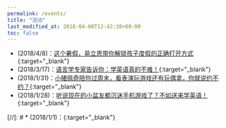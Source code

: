 ```yaml
---
permalink: /events/
title: "活动"
last_modified_at: 2018-04-08T12:42:38+09:00
toc: false
---
```


* (2018/4/8)：[这个暑假，易立思带你解锁孩子度假的正确打开方式](https://mp.weixin.qq.com/s?__biz=MzU2MDM1NzczMQ==&mid=2247483806&idx=1&sn=5ba660f6c4e0c9694c9b459c29e8fce0&chksm=fc080992cb7f8084cb70d527fb5f887f30d813566a069651a1f7fd9223e731302571f4d3f6b2&mpshare=1&scene=1&srcid=0408LJdxxxe3PX10y1DlsZ9m#rd){:target="_blank"}
* (2018/3/17)：[语言学专家告诉你：学英语真的不难！](https://mp.weixin.qq.com/s?__biz=MzU2MDM1NzczMQ==&mid=2247483789&idx=1&sn=ce39ab87212f39d2849eb277b9b05683&chksm=fc080981cb7f8097e275850877890eac48b736de2c107d55fb9f7a4a09661431a21d647df21c&mpshare=1&scene=1&srcid=0408ZNPwc4EDtDjsUSzudbt6#rd){:target="_blank"}
* (2018/1/31)：[小猪佩奇陪你过周末，看表演玩游戏还有玩偶拿，你就说约不约？](https://mp.weixin.qq.com/s?__biz=MzU2MDM1NzczMQ==&mid=2247483691&idx=1&sn=805953b810d1627fe29902ad01a92771&chksm=fc080927cb7f803179b25e7c76a9be7ee5b6bde3606d62571739ee22593bca78d436521edf6d&mpshare=1&scene=1&srcid=0408vUd9Oo0eXC7C2Wdcu6pH#rd){:target="_blank"}
* (2018/1/28)：[听说现在的小盆友都沉迷手机游戏了？不如送来学英语！](https://mp.weixin.qq.com/s?__biz=MzU2MDM1NzczMQ==&mid=2247483673&idx=1&sn=174f2b64f310b1816e79511c50a51fd7&chksm=fc080915cb7f80037ba686d63cc093336201208e5fcbe47ddcfa1ce0e5d7048a31d7af4c9bec&mpshare=1&scene=1&srcid=0408p5km7UuJVc4Myg3dJXpv#rd){:target="_blank"}

[//]: # * (2018/1/1)：[](){:target="_blank"}